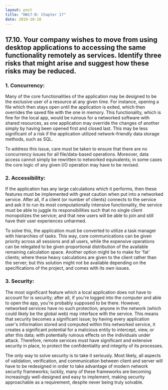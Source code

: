 ```yaml
---
layout: post
title: "HW17-B: Chapter 17"
date: 2019-10-10
---
```


## 17.10. Your company wishes to move from using desktop applications to accessing the same functionality remotely as services. Identify three risks that might arise and suggest how these risks may be reduced.

### 1. Concurrency:

Many of the core functionalities of the application may be designed to be the exclusive user of a resource at any given time. For instance, opening a file which then stays open until the application is exited, which then overrides the saved file with the one in memory. This functionality, which is fine for the local app, would be ruinous for a networked software with shared resources, as one application may override the changes of another simply by having been opened first and closed last. This may be less significant of a risk if the application utilized network-friendly data storage methods, such as SQL.

To address this issue, care must be taken to ensure that there are no concurrency issues for all file/data-based operations. Moreover, data access cannot simply be rewritten to networked equivalents; in some cases the core logic of any given I/O operation may have to be revised.

### 2. Accessibility:

If the application has any large calculations which it performs, then these features must be implemented with great caution when put into a networked service. After all, if a client (or number of clients) connects to the service and ask it to run its most computationally intensive functionality, the service must be able to juggle its responsibilities such that no single client monopolizes the service; and that new users will be able to join and still have their user experiences unharmed.

To solve this, the application must be converted to utilize a task manager with hierarchies of tasks. This way, core communications can be given priority across all sessions and all users, while the expensive operations can be relegated to be given proportional distribution of the available remaining calculation space. Another option might be to make for 'fat' clients; where these heavy calculations are given to the client rather than the server; but this solution might not be available depending on the specifications of the project, and comes with its own issues.

### 3. Security:

The most significant feature which a local application does not have to account for is security; after all, if you're logged into the computer and able to open the app, you're probably supposed to be there. However, networked services have no such protection; anyone in the network (which could likely be the global web) may interface with the service. This means that security becomes a significant issue; by having every application user's information stored and computed within this networked service, it creates a significant potential for a malicious entity to intercept, view, or alter this data; with potentially ruinous effects on the individuals under attack. Therefore, remote services must have significant and extensive security in place, to protect the confidentiality and integrity of its processes.

The only way to solve security is to take it seriously. Most likely, all aspects of validation, verification, and communication between client and server will have to be redesigned in order to take advantage of modern network security frameworks; luckily, many of these frameworks are becoming increasingly well-designed and easy to implement, making security approachable as a requirement, despite never being truly solvable.
